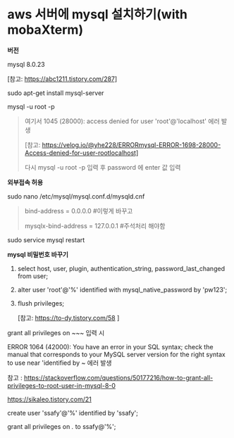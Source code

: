 # aws 서버에 mysql 설치하기(with mobaXterm)

**버전**

mysql 8.0.23

[참고: https://abc1211.tistory.com/287]


sudo apt-get install mysql-server

mysql -u root -p

> 여기서 1045 (28000): access denied for user 'root'@'localhost' 에러 발생
>
> [참고: https://velog.io/@yhe228/ERRORmysql-ERROR-1698-28000-Access-denied-for-user-rootlocalhost]
>
> 다시 mysql -u root -p 입력 후 password 에 enter 값 입력



**외부접속 허용**

sudo nano /etc/mysql/mysql.conf.d/mysqld.cnf

> bind-address  = 0.0.0.0 #이렇게 바꾸고
>
> mysqlx-bind-address    = 127.0.0.1 #주석처리 해야함

sudo service mysql restart



**mysql 비밀번호 바꾸기**

1. select host, user, plugin, authentication_string, password_last_changed from user;

2. alter user 'root'@'%' identified with mysql_native_password by 'pw123';

3. flush privileges;

   [참고: https://to-dy.tistory.com/58 ]



grant all privileges on ~~~ 입력 시 

ERROR 1064 (42000): You have an error in your SQL syntax; check the manual that corresponds to your MySQL server version for the right syntax to use near 'identified by ~ 에러 발생

참고 : https://stackoverflow.com/questions/50177216/how-to-grant-all-privileges-to-root-user-in-mysql-8-0

https://sikaleo.tistory.com/21

create user 'ssafy'@'%' identified by 'ssafy';

grant all privileges on *.* to ssafy@'%';




